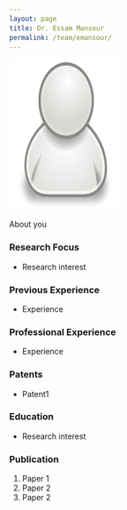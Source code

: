 ```yaml
---
layout: page
title: Dr. Essam Mansour
permalink: /team/emansour/
---
```

![emansour](/team/emansour/small.png)


About you

### Research Focus
- Research interest 


### Previous Experience
- Experience


### Professional Experience
- Experience


### Patents
- Patent1


### Education
- Research interest 


### Publication 
1. Paper 1
2. Paper 2
3. Paper 2




